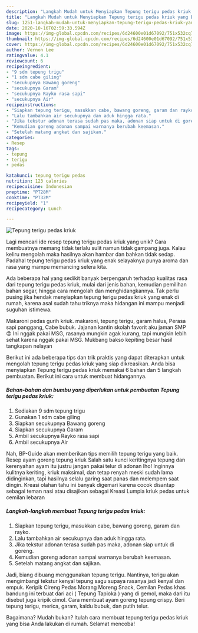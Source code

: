```yaml
---
description: "Langkah Mudah untuk Menyiapkan Tepung terigu pedas kriuk yang Enak Banget"
title: "Langkah Mudah untuk Menyiapkan Tepung terigu pedas kriuk yang Enak Banget"
slug: 1251-langkah-mudah-untuk-menyiapkan-tepung-terigu-pedas-kriuk-yang-enak-banget
date: 2020-10-16T02:59:33.594Z
image: https://img-global.cpcdn.com/recipes/6d24600e01d67092/751x532cq70/tepung-terigu-pedas-kriuk-foto-resep-utama.jpg
thumbnail: https://img-global.cpcdn.com/recipes/6d24600e01d67092/751x532cq70/tepung-terigu-pedas-kriuk-foto-resep-utama.jpg
cover: https://img-global.cpcdn.com/recipes/6d24600e01d67092/751x532cq70/tepung-terigu-pedas-kriuk-foto-resep-utama.jpg
author: Vernon Lee
ratingvalue: 4.1
reviewcount: 6
recipeingredient:
- "9 sdm tepung trigu"
- "1 sdm cabe giling"
- "secukupnya Bawang goreng"
- "secukupnya Garam"
- "secukupnya Rayko rasa sapi"
- "secukupnya Air"
recipeinstructions:
- "Siapkan tepung terigu, masukkan cabe, bawang goreng, garam dan rayko."
- "Lalu tambahkan air secukupnya dan aduk hingga rata."
- "Jika tekstur adonan terasa sudah pas maka, adonan siap untuk di goreng."
- "Kemudian goreng adonan sampai warnanya berubah keemasan."
- "Setelah matang angkat dan sajikan."
categories:
- Resep
tags:
- tepung
- terigu
- pedas

katakunci: tepung terigu pedas 
nutrition: 123 calories
recipecuisine: Indonesian
preptime: "PT28M"
cooktime: "PT32M"
recipeyield: "1"
recipecategory: Lunch

---
```



![Tepung terigu pedas kriuk](https://img-global.cpcdn.com/recipes/6d24600e01d67092/751x532cq70/tepung-terigu-pedas-kriuk-foto-resep-utama.jpg)

Lagi mencari ide resep tepung terigu pedas kriuk yang unik? Cara membuatnya memang tidak terlalu sulit namun tidak gampang juga. Kalau keliru mengolah maka hasilnya akan hambar dan bahkan tidak sedap. Padahal tepung terigu pedas kriuk yang enak selayaknya punya aroma dan rasa yang mampu memancing selera kita.

Ada beberapa hal yang sedikit banyak berpengaruh terhadap kualitas rasa dari tepung terigu pedas kriuk, mulai dari jenis bahan, kemudian pemilihan bahan segar, hingga cara mengolah dan menghidangkannya. Tak perlu pusing jika hendak menyiapkan tepung terigu pedas kriuk yang enak di rumah, karena asal sudah tahu triknya maka hidangan ini mampu menjadi suguhan istimewa.

Makaroni pedas gurih kriuk. makaroni, tepung terigu, garam halus, Perasa sapi panggang, Cabe bubuk. Jajanan kantin skolah favorit aku jaman SMP 😍 Ini nggak pakai MSG, rasanya mungkin agak kurang, tapi mungkin lebih sehat karena nggak pakai MSG. Mukbang bakso kepiting besar hasil tangkapan nelayan


Berikut ini ada beberapa tips dan trik praktis yang dapat diterapkan untuk mengolah tepung terigu pedas kriuk yang siap dikreasikan. Anda bisa menyiapkan Tepung terigu pedas kriuk memakai 6 bahan dan 5 langkah pembuatan. Berikut ini cara untuk membuat hidangannya.

<!--inarticleads1-->

##### Bahan-bahan dan bumbu yang diperlukan untuk pembuatan Tepung terigu pedas kriuk:

1. Sediakan 9 sdm tepung trigu
1. Gunakan 1 sdm cabe giling
1. Siapkan secukupnya Bawang goreng
1. Siapkan secukupnya Garam
1. Ambil secukupnya Rayko rasa sapi
1. Ambil secukupnya Air


Nah, BP-Guide akan memberikan tips memilih tepung terigu yang baik. Resep ayam goreng tepung kriuk Salah satu kunci keritingnya tepung dan kerenyahan ayam itu justru jangan pakai telur di adonan lho! Inginnya kulitnya keriting, kriuk maksimal, dan tetap renyah meski sudah lama didinginkan, tapi hasilnya selalu garing saat panas dan melempem saat dingin. Kreasi olahan tahu ini banyak digemari karena cocok disantap sebagai teman nasi atau disajikan sebagai Kreasi Lumpia kriuk pedas untuk cemilan lebaran 

<!--inarticleads2-->

##### Langkah-langkah membuat Tepung terigu pedas kriuk:

1. Siapkan tepung terigu, masukkan cabe, bawang goreng, garam dan rayko.
1. Lalu tambahkan air secukupnya dan aduk hingga rata.
1. Jika tekstur adonan terasa sudah pas maka, adonan siap untuk di goreng.
1. Kemudian goreng adonan sampai warnanya berubah keemasan.
1. Setelah matang angkat dan sajikan.


Jadi, biang dibuang menggunakan tepung terigu. Nantinya, terigu akan mengimbangi tekstur kenyal tepung sagu supaya rasanya jadi kenyal dan empuk. Keripik Cireng Pedas Morang Moreng Snack, Cemilan Pedas khas bandung ini terbuat dari aci ( Tepung Tapioka ) yang di gemol, maka dari itu disebut juga kripik cimol. Cara membuat ayam goreng tepung crispy. Beri tepung terigu, merica, garam, kaldu bubuk, dan putih telur. 

Bagaimana? Mudah bukan? Itulah cara membuat tepung terigu pedas kriuk yang bisa Anda lakukan di rumah. Selamat mencoba!
